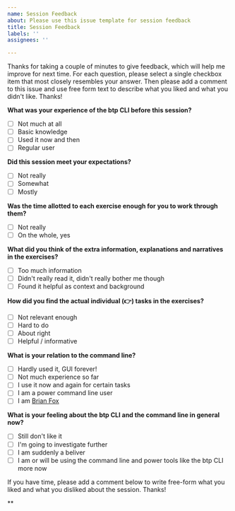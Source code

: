 ```yaml
---
name: Session Feedback
about: Please use this issue template for session feedback
title: Session Feedback
labels: ''
assignees: ''

---
```


Thanks for taking a couple of minutes to give feedback, which will help me improve for next time. For each question, please select a single checkbox item that most closely resembles your answer. Then please add a comment to this issue and use free form text to describe what you liked and what you didn't like. Thanks!

**What was your experience of the btp CLI before this session?**
- [ ] Not much at all
- [ ] Basic knowledge
- [ ] Used it now and then
- [ ] Regular user

**Did this session meet your expectations?**
- [ ] Not really
- [ ] Somewhat
- [ ] Mostly

**Was the time allotted to each exercise enough for you to work through them?**
- [ ] Not really
- [ ] On the whole, yes

**What did you think of the extra information, explanations and narratives in the exercises?**
- [ ] Too much information
- [ ] Didn't really read it, didn't really bother me though
- [ ] Found it helpful as context and background

**How did you find the actual individual (👉) tasks in the exercises?**
- [ ] Not relevant enough
- [ ] Hard to do
- [ ] About right
- [ ] Helpful / informative

**What is your relation to the command line?**
- [ ] Hardly used it, GUI forever!
- [ ] Not much experience so far
- [ ] I use it now and again for certain tasks
- [ ] I am a power command line user 
- [ ] I am [Brian Fox](https://en.wikipedia.org/wiki/Brian_Fox_(computer_programmer))

**What is your feeling about the btp CLI and the command line in general now?**
- [ ] Still don't like it
- [ ] I'm going to investigate further
- [ ] I am suddenly a beliver
- [ ] I am or will be using the command line and power tools like the btp CLI more now

If you have time, please add a comment below to write free-form what you liked and what you disliked about the session. Thanks!

**
